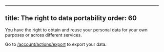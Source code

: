 ***

title: The right to data portability
order: 60
---------

You have the right to obtain and reuse your personal data for your own purposes or across different services.

Go to [/account/actions/export][1] to export your data.

[1]: /account/actions/export/
